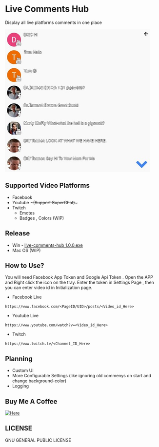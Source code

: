 # Live Comments Hub


Display all live platforms comments in one place


![Live Comments Hub](screenshot.jpg)



## Supported Video Platforms
* Facebook
* Youtube ~~~(Support SuperChat)~~~
* Twitch
  - Emotes
  - Badges , Colors (WIP)

## Release
* Win - [live-comments-hub 1.0.0.exe](https://drive.google.com/file/d/0B_qoVl4LC8hKREJvZTBWVE8zcXc/view?usp=sharing)
* Mac OS (WIP)

## How to Use?
You will need Facebook App Token and Google Api Token . Open the APP and Right click the icon on the tray. Enter the token in Settings Page , then you can enter video id in Initialization page.

* Facebook Live
```
https://www.facebook.com/<PageID/UID>/posts/<Video_id_Here>
```

* Youtube Live
```
https://www.youtube.com/watch?v=<Video_id_Here>
```

* Twitch
```
https://www.twitch.tv/<Channel_ID_Here>
```

## Planning

* Custom UI
* More Configurable Settings (like ignoring old commenys on start and change background-color)
* Logging


## Buy Me A Coffee

[![Here](https://blockchain.info/Resources/buttons/donate_64.png)](https://blockchain.info/address/15ZqsKhbxcjxduNqqgJgaZLkqENTy5MetZ)


## LICENSE
GNU GENERAL PUBLIC LICENSE
